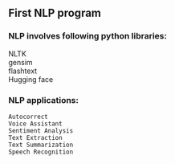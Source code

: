 ## First NLP program

### NLP involves following python libraries:
   NLTK\
   gensim\
   flashtext\
   Hugging face
   
### NLP applications:
    Autocorrect
    Voice Assistant
    Sentiment Analysis
    Text Extraction
    Text Summarization
    Speech Recognition
  
   
